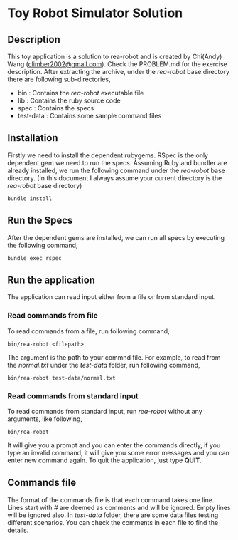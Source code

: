 Toy Robot Simulator Solution
============================

Description
-----------

This toy application is a solution to rea-robot and is created by Chi(Andy) Wang (climber2002@gmail.com). Check the PROBLEM.md for the exercise description. After extracting the archive, under the *rea-robot* base directory there are following sub-directories,

- bin : Contains the *rea-robot* executable file
- lib : Contains the ruby source code
- spec : Contains the specs
- test-data : Contains some sample command files

Installation
------------

Firstly we need to install the dependent rubygems. RSpec is the only dependent gem we need to run the specs. Assuming Ruby and bundler are already installed, we run the following command under the *rea-robot* base directory. (In this document I always assume your current directory is the *rea-robot* base directory)

    bundle install


Run the Specs
-------------

After the dependent gems are installed, we can run all specs by executing the following command,

    bundle exec rspec

Run the application
-------------------

The application can read input either from a file or from standard input.

### Read commands from file

To read commands from a file, run following command,

    bin/rea-robot <filepath>

The argument <filepath> is the path to your commnd file. For example, to read from the *normal.txt* under the *test-data* folder, run following command,

    bin/rea-robot test-data/normal.txt


### Read commands from standard input

To read commands from standard input, run *rea-robot* without any arguments, like following,

    bin/rea-robot

It will give you a prompt and you can enter the commands directly, if you type an invalid command, it will give you some error messages and you can enter new command again. To quit the application, just type **QUIT**.


Commands file
-------------
The format of the commands file is that each command takes one line. Lines start with *#* are deemed as comments and will be ignored. Empty lines will be ignored also. In *test-data* folder, there are some data files testing different scenarios. You can check the comments in each file to find the details.




